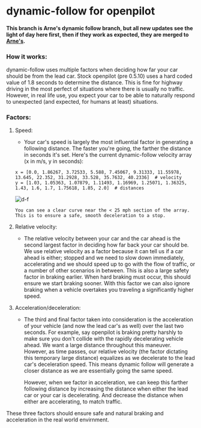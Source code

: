 [d-f]: https://github.com/ShaneSmiskol/openpilot/blob/dynamic-follow/d-f%20graph.png "x is mph, y is seconds"

# dynamic-follow for openpilot

#### This branch is Arne's dynamic follow branch, but all new updates see the light of day here first, then if they work as expected, they are merged to [Arne's](https://github.com/arne182/openpilot/tree/dynamic-follow).

### How it works:

dynamic-follow uses multiple factors when deciding how far your car should be from the lead car. Stock openpilot (pre 0.5.10) uses a hard coded value of 1.8 seconds to determine the distance. This is fine for highway driving in the most perfect of situations where there is usually no traffic. However, in real life use, you expect your car to be able to naturally respond to unexpected (and expected, for humans at least) situations.

### Factors:

1. Speed:
    - Your car's speed is largely the most influential factor in generating a following distance. The faster you're going, the farther the distance in seconds it's set. Here's the current dynamic-follow velocity array (x in m/s, y in seconds):
    
    ```
    x = [0.0, 1.86267, 3.72533, 5.588, 7.45067, 9.31333, 11.55978, 13.645, 22.352, 31.2928, 33.528, 35.7632, 40.2336]  # velocity
    y = [1.03, 1.05363, 1.07879, 1.11493, 1.16969, 1.25071, 1.36325, 1.43, 1.6, 1.7, 1.75618, 1.85, 2.0]  # distances
    ```
    
    ![d-f]
    
    `You can see a clear curve near the < 25 mph section of the array. This is to ensure a safe, smooth deceleration to a stop.`

2. Relative velocity:
    - The relative velocity between your car and the car ahead is the second largest factor in deciding how far back your car should be. We use relative velocity as a factor because it can tell us if a car ahead is either; stopped and we need to slow down immediately, accelerating and we should speed up to go with the flow of traffic, or a number of other scenarios in between. This is also a large safety factor in braking earlier. When hard braking must occur, this should ensure we start braking sooner. With this factor we can also ignore braking when a vehicle overtakes you traveling a significantly higher speed.

3. Acceleration/deceleration:
    - The third and final factor taken into consideration is the acceleration of your vehicle (and now the lead car's as well) over the last two seconds. For example, say openpilot is braking pretty harshly to make sure you don't collide with the rapidly decelerating vehicle ahead. We want a large distance throughout this maneuver. However, as time passes, our relative velocity (the factor dictating this temporary large distance) equalizes as we decelerate to the lead car's deceleration speed. This means dynamic follow will generate a closer distance as we are essentially going the same speed.
    
      However, when we factor in acceleration, we can keep this farther following distance by increasing the distance when either the lead car or your car is decelerating. And decrease the distance when either are accelerating, to match traffic.
      
These three factors should ensure safe and natural braking and acceleration in the real world envirnment.
